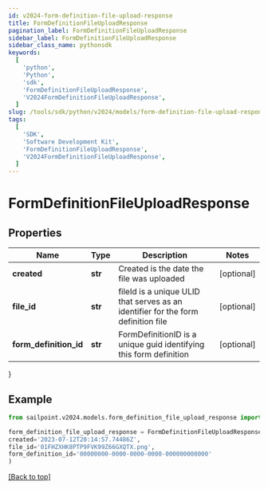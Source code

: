 ```yaml
---
id: v2024-form-definition-file-upload-response
title: FormDefinitionFileUploadResponse
pagination_label: FormDefinitionFileUploadResponse
sidebar_label: FormDefinitionFileUploadResponse
sidebar_class_name: pythonsdk
keywords:
  [
    'python',
    'Python',
    'sdk',
    'FormDefinitionFileUploadResponse',
    'V2024FormDefinitionFileUploadResponse',
  ]
slug: /tools/sdk/python/v2024/models/form-definition-file-upload-response
tags:
  [
    'SDK',
    'Software Development Kit',
    'FormDefinitionFileUploadResponse',
    'V2024FormDefinitionFileUploadResponse',
  ]
---
```


# FormDefinitionFileUploadResponse

## Properties

| Name | Type | Description | Notes |
| --- | --- | --- | --- |
| **created** | **str** | Created is the date the file was uploaded | [optional] |
| **file_id** | **str** | fileId is a unique ULID that serves as an identifier for the form definition file | [optional] |
| **form_definition_id** | **str** | FormDefinitionID is a unique guid identifying this form definition | [optional] |

}

## Example

```python
from sailpoint.v2024.models.form_definition_file_upload_response import FormDefinitionFileUploadResponse

form_definition_file_upload_response = FormDefinitionFileUploadResponse(
created='2023-07-12T20:14:57.74486Z',
file_id='01FHZXHK8PTP9FVK99Z66GXQTX.png',
form_definition_id='00000000-0000-0000-0000-000000000000'
)

```

[[Back to top]](#)
